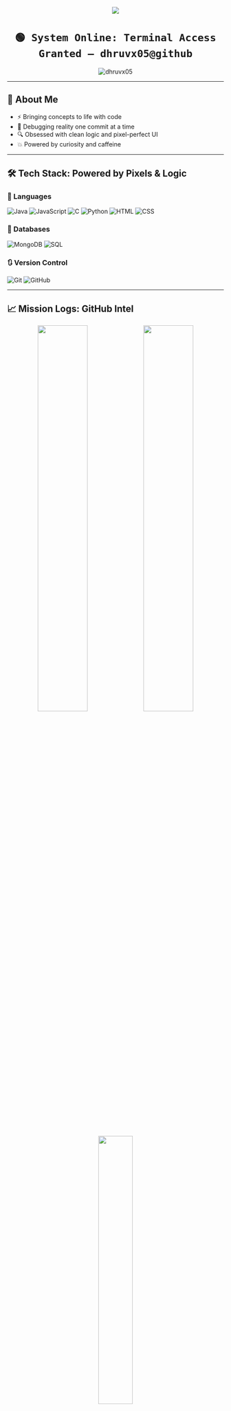 <p align="center">
  <img src="https://readme-typing-svg.demolab.com/?lines=Eat.%20Sleep.%20Code.%20Repeat&font=Fira%20Code&center=true&width=440&height=45&color=f75c7e&vCenter=true&pause=1000&size=22" />
</p>

<h1 align="center"><code>🟢 System Online: Terminal Access Granted — dhruvx05@github</code></h1>

<p align="center">
  <img src="https://komarev.com/ghpvc/?username=dhruvx05&label=VISITORS&color=ff66c4&style=flat" alt="dhruvx05" />
</p>

---

## 💾 About Me


- ⚡ Bringing concepts to life with code  
- 🧰 Debugging reality one commit at a time  
- 🔍 Obsessed with clean logic and pixel-perfect UI  
- 💥 Powered by curiosity and caffeine

---

## 🛠 Tech Stack: Powered by Pixels & Logic

### 🧮 Languages  
![Java](https://img.shields.io/badge/Java-111111?style=for-the-badge&logo=java&logoColor=f75c7e)
![JavaScript](https://img.shields.io/badge/JavaScript-111111?style=for-the-badge&logo=javascript&logoColor=f7df1e)
![C](https://img.shields.io/badge/C-111111?style=for-the-badge&logo=c&logoColor=5e97d0)
![Python](https://img.shields.io/badge/Python-111111?style=for-the-badge&logo=python&logoColor=ffde57)
![HTML](https://img.shields.io/badge/HTML5-111111?style=for-the-badge&logo=html5&logoColor=orange)
![CSS](https://img.shields.io/badge/CSS3-111111?style=for-the-badge&logo=css3&logoColor=61dafb)

### 💾 Databases  
![MongoDB](https://img.shields.io/badge/MongoDB-111111?style=for-the-badge&logo=mongodb&logoColor=47A248)
![SQL](https://img.shields.io/badge/SQL-111111?style=for-the-badge&logo=microsoft-sql-server&logoColor=white)

### 🔃 Version Control  
![Git](https://img.shields.io/badge/Git-111111?style=for-the-badge&logo=git&logoColor=F05032)
![GitHub](https://img.shields.io/badge/GitHub-111111?style=for-the-badge&logo=github&logoColor=white)

---

## 📈 Mission Logs: GitHub Intel

<p align="center">
  <img src="https://github-readme-stats.vercel.app/api?username=dhruvx05&show_icons=true&theme=tokyonight&hide_border=true" width="48%" />
  <img src="https://github-readme-streak-stats.herokuapp.com/?user=dhruvx05&theme=tokyonight&hide_border=true" width="48%" />
</p>

<p align="center">
  <img src="https://github-readme-stats.vercel.app/api/top-langs/?username=dhruvx05&layout=compact&theme=tokyonight&hide_border=true" width="40%" />
</p>

---

## 🧪 Current Experiments

